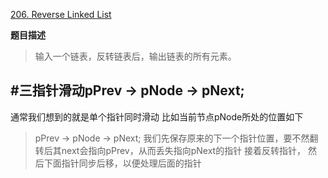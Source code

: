 
[206. Reverse Linked List](https://leetcode.com/problems/reverse-linked-list/)

**题目描述**


>输入一个链表，反转链表后，输出链表的所有元素。

#三指针滑动pPrev -> pNode -> pNext;
-------
通常我们想到的就是单个指针同时滑动
比如当前节点pNode所处的位置如下
>pPrev -> pNode -> pNext;
我们先保存原来的下一个指针位置，要不然翻转后其next会指向pPrev，从而丢失指向pNext的指针
接着反转指针，
然后下面指针同步后移，以便处理后面的指针
